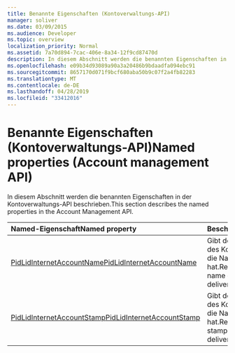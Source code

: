 ```yaml
---
title: Benannte Eigenschaften (Kontoverwaltungs-API)
manager: soliver
ms.date: 03/09/2015
ms.audience: Developer
ms.topic: overview
localization_priority: Normal
ms.assetid: 7a70d894-7cac-406e-8a34-12f9cd87470d
description: In diesem Abschnitt werden die benannten Eigenschaften in der Kontoverwaltungs-API beschrieben.
ms.openlocfilehash: e09b34d93089a90a3a20486b9bdaadfa094ebc91
ms.sourcegitcommit: 8657170d071f9bcf680aba50b9c07f2a4fb82283
ms.translationtype: MT
ms.contentlocale: de-DE
ms.lasthandoff: 04/28/2019
ms.locfileid: "33412016"
---
```

# <a name="named-properties-account-management-api"></a><span data-ttu-id="d8819-103">Benannte Eigenschaften (Kontoverwaltungs-API)</span><span class="sxs-lookup"><span data-stu-id="d8819-103">Named properties (Account management API)</span></span>

<span data-ttu-id="d8819-104">In diesem Abschnitt werden die benannten Eigenschaften in der Kontoverwaltungs-API beschrieben.</span><span class="sxs-lookup"><span data-stu-id="d8819-104">This section describes the named properties in the Account Management API.</span></span>
  
|<span data-ttu-id="d8819-105">**Named-Eigenschaft**</span><span class="sxs-lookup"><span data-stu-id="d8819-105">**Named property**</span></span>|<span data-ttu-id="d8819-106">**Beschreibung**</span><span class="sxs-lookup"><span data-stu-id="d8819-106">**Description**</span></span>|
|:-----|:-----|
|[<span data-ttu-id="d8819-107">PidLidInternetAccountName</span><span class="sxs-lookup"><span data-stu-id="d8819-107">PidLidInternetAccountName</span></span>](pidlidinternetaccountname.md) <br/> |<span data-ttu-id="d8819-108">Gibt den Anzeigenamen des Kontos zurück, das die Nachricht übermittelt hat.</span><span class="sxs-lookup"><span data-stu-id="d8819-108">Returns the display name of the account that delivered the message.</span></span>  <br/> |
|[<span data-ttu-id="d8819-109">PidLidInternetAccountStamp</span><span class="sxs-lookup"><span data-stu-id="d8819-109">PidLidInternetAccountStamp</span></span>](pidlidinternetaccountstamp.md) <br/> |<span data-ttu-id="d8819-110">Gibt den Kontostempel des Kontos zurück, das die Nachricht übermittelt hat.</span><span class="sxs-lookup"><span data-stu-id="d8819-110">Returns the account stamp of the account that delivered the message.</span></span>  <br/> |
   

